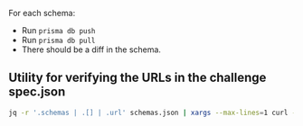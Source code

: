 For each schema:

- Run `prisma db push`
- Run `prisma db pull`
- There should be a diff in the schema.

## Utility for verifying the URLs in the challenge spec.json

```bash
jq -r '.schemas | .[] | .url' schemas.json | xargs --max-lines=1 curl --no-progress-meter -o /dev/null -w '%{http_code}\n’
```
